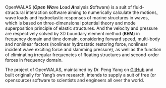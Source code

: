 OpenWALAS (***Open*** ***Wa***ve ***L***oad ***A***nalysis ***S***oftware) is a suit of fluid-structural interaction software aiming to numerically calculate the motions, wave loads and hydroelastic responses of marine structures in waves, which is based on three-dimensional potential theory and mode superposition principle of elastic structures. And the velocity and pressure are respectively solved by 3D boundary element method (**BEM**) in frequency domain and time domain, considering forward speed, multi-body and nonlinear factors (nonlinear hydrostatic restoring force, nonlinear incident wave exciting force and slamming pressure), as well as the function of eliminating irregular frequencies of floating structures and second-order forces in frequency domain. 

The project of OpenWALAS,  maintained by Dr. Peng Yang on <a href="https://github.com/OpenWALAS/OpenWALAS.github.io">GitHub</a> and built originally for Yang’s own research, intends to supply a suit of free (or opensource) software to scientists and engineers all over the world. 

